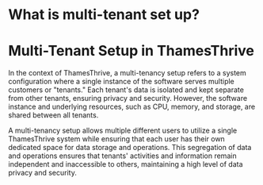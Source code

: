 # What is multi-tenant set up?

# Multi-Tenant Setup in ThamesThrive

In the context of ThamesThrive, a multi-tenancy setup refers to a system configuration where a single instance of the
software serves multiple customers or "tenants." Each tenant's data is isolated and kept separate from other tenants,
ensuring privacy and security. However, the software instance and underlying resources, such as CPU, memory, and
storage, are shared between all tenants.

A multi-tenancy setup allows multiple different users to utilize a single ThamesThrive system while ensuring that each user
has their own dedicated space for data storage and operations. This segregation of data and operations ensures that
tenants' activities and information remain independent and inaccessible to others, maintaining a high level of data
privacy and security.
